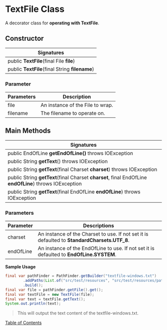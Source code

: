 # TextFile Class

A decorator class for **operating with TextFile**.

## Constructor

| Signatures |
|---------|
| public **TextFile**(final File **file**) |
| public **TextFile**(final String **filename**) |

### **Parameter**

| Parameters | Description                               |
| --------- | ----------------------------------------- |
| file | An instance of the File to wrap. |
| filename | The filename to operate on. |

## Main Methods

| Signatures |
|--------|
| public EndOfLine **getEndOfLine()** throws IOException |
| public String **getText**() throws IOException |
| public String **getText**(final Charset **charset**) throws IOException |
| public String **getText**(final Charset **charset**, final EndOfLine **endOfLine**) throws IOException |
| public String **getText**(final EndOfLine **endOfLine**) throws IOException |

### **Parameter**s

| Parameter | Descriptions              |
| --------- | ------------------------- |
| charset | An instance of the Charset to use. If not set it is defaulted to **StandardCharsets.UTF_8**. |
| endOfLine | An instance of the EndOfLine to use. If not set it is defaulted to **EndOfLine.SYSTEM**. |

**Sample Usage**

```java
final var pathFinder = PathFinder.getBuilder("textfile-windows.txt")
        .addPaths(List.of("src/test/resources", "src/test/resources/pathfinder"))
        .build();
final var file = pathFinder.getFile().get();
final var textFile = new TextFile(file);
final var text = textFile.getText();
System.out.println(text);
```

> This will output the text content of the textfile-windows.txt.

[Table of Contents](USER_GUIDE_TOC.md)